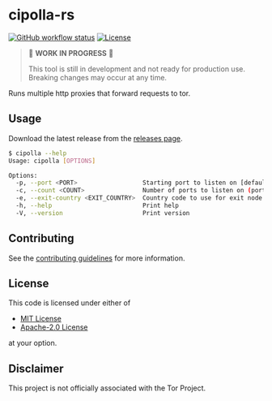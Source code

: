 # cipolla-rs

[![GitHub workflow status](https://github.com/markhaehnel/bambulab/actions/workflows/ci.yaml/badge.svg)](https://github.com/markhaehnel/bambulab/actions/workflows/ci.yaml)
[![License](https://img.shields.io/badge/license-MIT%2FApache--2.0-blue.svg)](#license)

> 🚧 **WORK IN PROGRESS** 🚧
>
> This tool is still in development and not ready for production use.
> Breaking changes may occur at any time.

Runs multiple http proxies that forward requests to tor.

## Usage

Download the latest release from the [releases page](https://github.com/markhaehnel/cipolla-rs/releases).

```bash
$ cipolla --help
Usage: cipolla [OPTIONS]

Options:
  -p, --port <PORT>                  Starting port to listen on [default: 8080]
  -c, --count <COUNT>                Number of ports to listen on (port + count) [default: 10]
  -e, --exit-country <EXIT_COUNTRY>  Country code to use for exit node
  -h, --help                         Print help
  -V, --version                      Print version
```

## Contributing

See the [contributing guidelines](./CONTRIBUTING.md) for more information.

## License

This code is licensed under either of

- [MIT License](./LICENSE-MIT)
- [Apache-2.0 License](./LICENSE-APACHE)

at your option.

## Disclaimer

This project is not officially associated with the Tor Project.